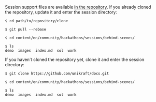 Session support files are available [in the repository](https://github.com/unikraft/docs.git).
If you already cloned the repository, update it and enter the session directory:

```console
$ cd path/to/repository/clone

$ git pull --rebase

$ cd content/en/community/hackathons/sessions/behind-scenes/

$ ls
demo  images  index.md  sol  work
```

If you haven't cloned the repository yet, clone it and enter the session directory:

```console
$ git clone https://github.com/unikraft/docs.git

$ cd content/en/community/hackathons/sessions/behind-scenes/

$ ls
demo  images  index.md  sol  work
```
